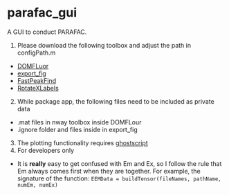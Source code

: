 parafac_gui
===========
A GUI to conduct PARAFAC.

1. Please download the following toolbox and adjust the path in configPath.m
  * [DOMFLuor](http://www.models.life.ku.dk/al_domfluor)
  * [export_fig](http://www.mathworks.com/matlabcentral/fileexchange/23629-export-fig)
  * [FastPeakFind](http://www.mathworks.com/matlabcentral/fileexchange/37388-fast-2d-peak-finder)
  * [RotateXLabels](http://www.mathworks.com/matlabcentral/fileexchange/45172-rotatexlabels)

2. While package app, the following files need to be included as private data
  * .mat files in nway toolbox inside DOMFLour
  * .ignore folder and files inside in export_fig

3. The plotting functionality requires [ghostscript](http://www.ghostscript.com/)
4. For developers only
  * It is **really** easy to get confused with Em and Ex, so I follow the rule that
    Em always comes first when they are together. For example, the signature of the 
    function: `EEMData = buildTensor(fileNames, pathName, numEm, numEx)`